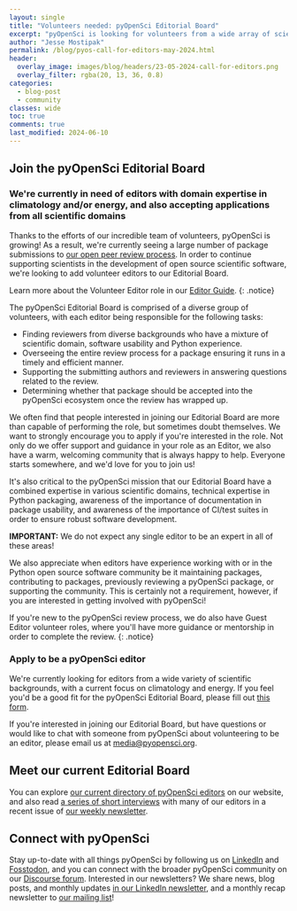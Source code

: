 ```yaml
---
layout: single
title: "Volunteers needed: pyOpenSci Editorial Board"
excerpt: "pyOpenSci is looking for volunteers from a wide array of scientific backgrounds to join our Editorial Board."
author: "Jesse Mostipak"
permalink: /blog/pyos-call-for-editors-may-2024.html
header:
  overlay_image: images/blog/headers/23-05-2024-call-for-editors.png
  overlay_filter: rgba(20, 13, 36, 0.8)
categories:
  - blog-post
  - community
classes: wide
toc: true
comments: true
last_modified: 2024-06-10
---
```

## Join the pyOpenSci Editorial Board
### We're currently in need of editors with domain expertise in climatology and/or energy, and also accepting applications from all scientific domains
Thanks to the efforts of our incredible team of volunteers, pyOpenSci is growing! As a result, we're currently seeing a large number of package submissions to [our open peer review process](https://www.pyopensci.org/about-peer-review/index.html). In order to continue supporting scientists in the development of open source scientific software, we're looking to add volunteer editors to our Editorial Board.

Learn more about the Volunteer Editor role in our [Editor Guide](https://www.pyopensci.org/software-peer-review/how-to/editors-guide.html).
{: .notice}

The pyOpenSci Editorial Board is comprised of a diverse group of volunteers, with each editor being responsible for the following tasks:

* Finding reviewers from diverse backgrounds who have a mixture of scientific domain, software usability and Python experience.
* Overseeing the entire review process for a package ensuring it runs in a timely and efficient manner.
* Supporting the submitting authors and reviewers in answering questions related to the review.
* Determining whether that package should be accepted into the pyOpenSci ecosystem once the review has wrapped up.

We often find that people interested in joining our Editorial Board are more than capable of performing the role, but sometimes doubt themselves. We want to strongly encourage you to apply if you're interested in the role. Not only do we offer support and guidance in your role as an Editor, we also have a warm, welcoming community that is always happy to help. Everyone starts somewhere, and we'd love for you to join us!

It's also critical to the pyOpenSci mission that our Editorial Board have a combined expertise in various scientific domains, technical expertise in Python packaging, awareness of the importance of documentation in package usability, and awareness of the importance of CI/test suites in order to ensure robust software development.

**IMPORTANT:** We do not expect any single editor to be an expert in all of these areas!

We also appreciate when editors have experience working with or in the Python open source software community be it maintaining packages, contributing to packages, previously reviewing a pyOpenSci package, or supporting the community. This is certainly not a requirement, however, if you are interested in getting involved with pyOpenSci!

If you're new to the pyOpenSci review process, we do also have Guest Editor volunteer roles, where you'll have more guidance or mentorship in order to complete the review.
{: .notice}

### Apply to be a pyOpenSci editor
We're currently looking for editors from a wide variety of scientific backgrounds, with a current focus on climatology and energy. If you feel you'd be a good fit for the pyOpenSci Editorial Board, please fill out [this form](https://docs.google.com/forms/d/e/1FAIpQLScRQHQ7NKVEAG3BKAphiUdVFvQ5nkez0IpyXBMZDzXjuBPloQ/viewform).

If you're interested in joining our Editorial Board, but have questions or would like to chat with someone from pyOpenSci about volunteering to be an editor, please email us at [media@pyopensci.org](mailto:media@pyopensci.org).

## Meet our current Editorial Board
You can explore [our current directory of pyOpenSci editors](https://www.pyopensci.org/about-peer-review/index.html#meet-our-editorial-board) on our website, and also read [a series of short interviews](https://www.linkedin.com/pulse/meet-pyopensci-editorial-team-pyopensci-robpc/?trackingId=gE1IVxw%2BRX6P6NGP%2B%2BbM4Q%3D%3D) with many of our editors in a recent issue of [our weekly newsletter](https://www.linkedin.com/build-relation/newsletter-follow?entityUrn=7179551305344933888).

## Connect with pyOpenSci
Stay up-to-date with all things pyOpenSci by following us on [LinkedIn](https://www.linkedin.com/company/pyopensci) and [Fosstodon](https://fosstodon.org/@pyOpenSci), and you can connect with the broader pyOpenSci community on our [Discourse forum](https://pyopensci.discourse.group/). Interested in our newsletters? We share news, blog posts, and monthly updates [in our LinkedIn newsletter](https://www.linkedin.com/build-relation/newsletter-follow?entityUrn=7179551305344933888), and a monthly recap newsletter to [our mailing list](https://eepurl.com/iM7SOM)!
